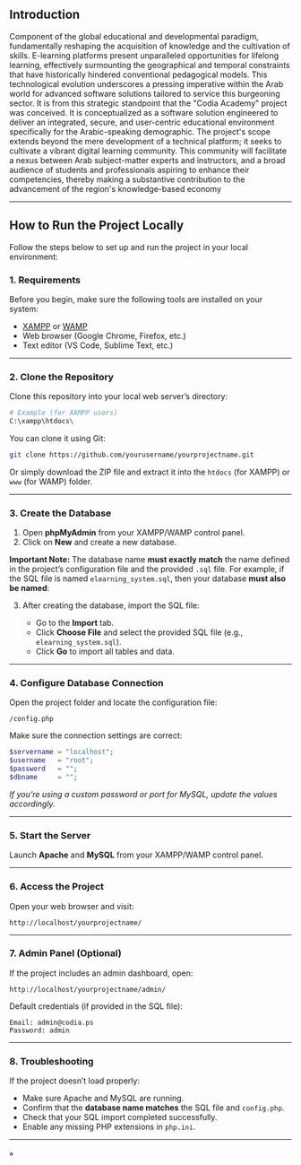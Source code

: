 ## Introduction

 Component of the global educational and developmental paradigm, fundamentally reshaping the acquisition of knowledge and the cultivation of skills. E-learning platforms present unparalleled opportunities for lifelong learning, effectively surmounting the geographical and temporal constraints that have historically hindered conventional pedagogical models. This technological evolution underscores a pressing imperative within the Arab world for advanced software solutions tailored to service this burgeoning sector.
It is from this strategic standpoint that the "Codia Academy" project was conceived. It is conceptualized as a software solution engineered to deliver an integrated, secure, and user-centric educational environment specifically for the Arabic-speaking demographic. 
The project's scope extends beyond the mere development of a technical platform; it seeks to cultivate a vibrant digital learning community. This community will facilitate a nexus between Arab subject-matter experts and instructors, and a broad audience of students and professionals aspiring to enhance their competencies, thereby making a substantive contribution to the advancement of the region's knowledge-based economy

---

## How to Run the Project Locally

Follow the steps below to set up and run the project in your local environment:

### 1. Requirements

Before you begin, make sure the following tools are installed on your system:

* [XAMPP](https://www.apachefriends.org/index.html) or [WAMP](https://www.wampserver.com/en/)
* Web browser (Google Chrome, Firefox, etc.)
* Text editor (VS Code, Sublime Text, etc.)

---

### 2. Clone the Repository

Clone this repository into your local web server’s directory:

```bash
# Example (for XAMPP users)
C:\xampp\htdocs\
```

You can clone it using Git:

```bash
git clone https://github.com/yourusername/yourprojectname.git
```

Or simply download the ZIP file and extract it into the `htdocs` (for XAMPP) or `www` (for WAMP) folder.

---

### 3. Create the Database

1. Open **phpMyAdmin** from your XAMPP/WAMP control panel.
2. Click on **New** and create a new database.

**Important Note:**
The database name **must exactly match** the name defined in the project’s configuration file and the provided `.sql` file.
For example, if the SQL file is named `elearning_system.sql`, then your database **must also be named**:


3. After creating the database, import the SQL file:

   * Go to the **Import** tab.
   * Click **Choose File** and select the provided SQL file (e.g., `elearning_system.sql`).
   * Click **Go** to import all tables and data.

---

### 4. Configure Database Connection

Open the project folder and locate the configuration file:

```
/config.php
```

Make sure the connection settings are correct:

```php
$servername = "localhost";
$username   = "root";
$password   = "";
$dbname     = "";
```

*If you’re using a custom password or port for MySQL, update the values accordingly.*

---

### 5. Start the Server

Launch **Apache** and **MySQL** from your XAMPP/WAMP control panel.

---

### 6. Access the Project

Open your web browser and visit:

```
http://localhost/yourprojectname/
```

---

### 7. Admin Panel (Optional)

If the project includes an admin dashboard, open:

```
http://localhost/yourprojectname/admin/
```

Default credentials (if provided in the SQL file):

```
Email: admin@codia.ps
Password: admin
```

---

### 8. Troubleshooting

If the project doesn’t load properly:

* Make sure Apache and MySQL are running.
* Confirm that the **database name matches** the SQL file and `config.php`.
* Check that your SQL import completed successfully.
* Enable any missing PHP extensions in `php.ini`.

---

ه
